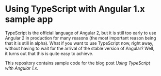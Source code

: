 # Using TypeScript with Angular 1.x sample app
TypeScript is the official language of Angular 2, but it is still too early to use Angular 2 in production for many reasons (the most important reason being that it is still in alpha). What if you want to use TypeScript now, right away, without having to wait for the arrival of the stable version of Angular? Well, it turns out that this is quite easy to achieve.

This repository contains sample code for the blog post *Using TypeScript with Angular 1.x*.